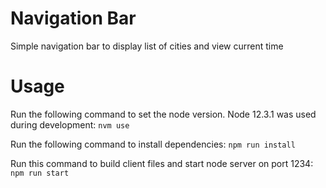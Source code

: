 # Navigation Bar

Simple navigation bar to display list of cities and view current time

# Usage

Run the following command to set the node version. Node 12.3.1 was used during development:
`nvm use`

Run the following command to install dependencies:
`npm run install`

Run this command to build client files and start node server on port 1234:
`npm run start`
